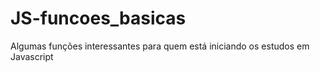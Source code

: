 # JS-funcoes_basicas
Algumas funções interessantes para quem está iniciando os estudos em Javascript
